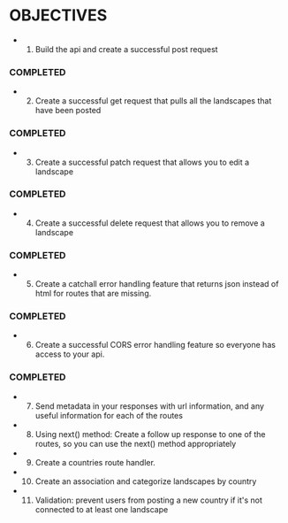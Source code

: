 # OBJECTIVES
- 1. Build the api and create a successful post request
### COMPLETED

- 2. Create a successful get request that pulls all the landscapes that have been posted
### COMPLETED

- 3. Create a successful patch request that allows you to edit a landscape
### COMPLETED

- 4. Create a successful delete request that allows you to remove a landscape
### COMPLETED

- 5. Create a catchall error handling feature that returns json instead of html for routes that are missing.
### COMPLETED

- 6. Create a successful CORS error handling feature so everyone has access to your api.
### COMPLETED

- 7. Send metadata in your responses with url information, and any useful information for each of the routes
- 8. Using next() method: Create a follow up response to one of the routes, so you can use the next() method appropriately
- 9. Create a countries route handler.
- 10. Create an association and categorize landscapes by country
- 11. Validation: prevent users from posting a new country if it's not connected to at least one landscape

